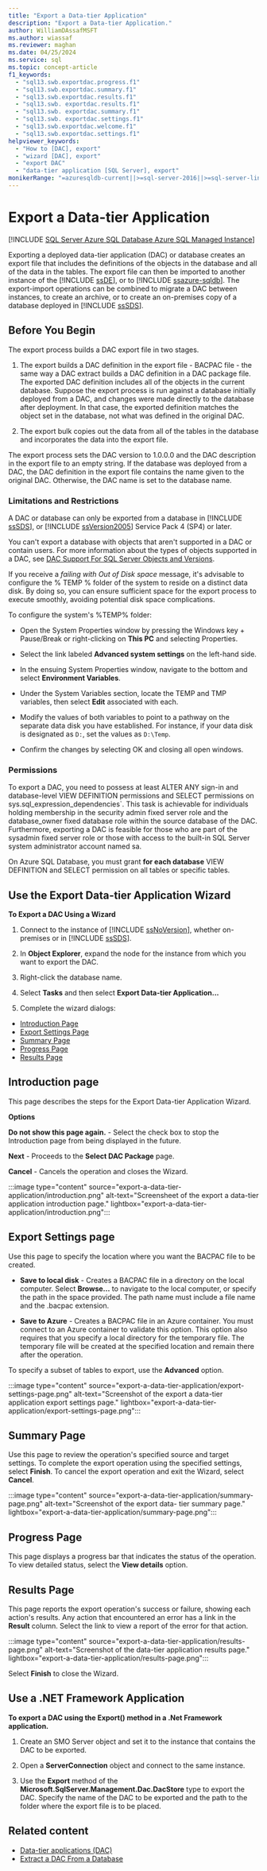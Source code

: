 ```yaml
---
title: "Export a Data-tier Application"
description: "Export a Data-tier Application."
author: WilliamDAssafMSFT
ms.author: wiassaf
ms.reviewer: maghan
ms.date: 04/25/2024
ms.service: sql
ms.topic: concept-article
f1_keywords:
  - "sql13.swb.exportdac.progress.f1"
  - "sql13.swb.exportdac.summary.f1"
  - "sql13.swb.exportdac.results.f1"
  - "sql13.swb. exportdac.results.f1"
  - "sql13.swb. exportdac.summary.f1"
  - "sql13.swb. exportdac.settings.f1"
  - "sql13.swb.exportdac.welcome.f1"
  - "sql13.swb.exportdac.settings.f1"
helpviewer_keywords:
  - "How to [DAC], export"
  - "wizard [DAC], export"
  - "export DAC"
  - "data-tier application [SQL Server], export"
monikerRange: "=azuresqldb-current||>=sql-server-2016||>=sql-server-linux-2017||=azuresqldb-mi-current"
---
```


# Export a Data-tier Application

[!INCLUDE [SQL Server Azure SQL Database Azure SQL Managed Instance](../../includes/applies-to-version/sql-asdb-asdbmi.md)]

Exporting a deployed data-tier application (DAC) or database creates an export file that includes the definitions of the objects in the database and all of the data in the tables. The export file can then be imported to another instance of the [!INCLUDE [ssDE](../../includes/ssde-md.md)], or to [!INCLUDE [ssazure-sqldb](../../includes/ssazure-sqldb.md)]. The export-import operations can be combined to migrate a DAC between instances, to create an archive, or to create an on-premises copy of a database deployed in [!INCLUDE [ssSDS](../../includes/sssds-md.md)].

## Before You Begin

The export process builds a DAC export file in two stages.

1. The export builds a DAC definition in the export file - BACPAC file - the same way a DAC extract builds a DAC definition in a DAC package file. The exported DAC definition includes all of the objects in the current database. Suppose the export process is run against a database initially deployed from a DAC, and changes were made directly to the database after deployment. In that case, the exported definition matches the object set in the database, not what was defined in the original DAC.

1. The export bulk copies out the data from all of the tables in the database and incorporates the data into the export file.

The export process sets the DAC version to 1.0.0.0 and the DAC description in the export file to an empty string. If the database was deployed from a DAC, the DAC definition in the export file contains the name given to the original DAC. Otherwise, the DAC name is set to the database name.

### <a id="LimitationsRestrictions"></a> Limitations and Restrictions

A DAC or database can only be exported from a database in [!INCLUDE [ssSDS](../../includes/sssds-md.md)], or [!INCLUDE [ssVersion2005](../../includes/ssversion2005-md.md)] Service Pack 4 (SP4) or later.

You can't export a database with objects that aren't supported in a DAC or contain users. For more information about the types of objects supported in a DAC, see [DAC Support For SQL Server Objects and Versions](/previous-versions/sql/sql-server-2012/ee210549(v=sql.110)).

If you receive a *failing with Out of Disk space* message, it's advisable to configure the % TEMP % folder of the system to reside on a distinct data disk. By doing so, you can ensure sufficient space for the export process to execute smoothly, avoiding potential disk space complications.

To configure the system's %TEMP% folder:

- Open the System Properties window by pressing the Windows key + Pause/Break or right-clicking on **This PC** and selecting Properties.

- Select the link labeled **Advanced system settings** on the left-hand side.

- In the ensuing System Properties window, navigate to the bottom and select **Environment Variables**.

- Under the System Variables section, locate the TEMP and TMP variables, then select **Edit** associated with each.

- Modify the values of both variables to point to a pathway on the separate data disk you have established. For instance, if your data disk is designated as `D:`, set the values as `D:\Temp`.

- Confirm the changes by selecting OK and closing all open windows.

### <a id="Permissions"></a> Permissions

To export a DAC, you need to possess at least ALTER ANY sign-in and database-level VIEW DEFINITION permissions and SELECT permissions on sys.sql_expression_dependencies`. This task is achievable for individuals holding membership in the security admin fixed server role and the database_owner fixed database role within the source database of the DAC. Furthermore, exporting a DAC is feasible for those who are part of the sysadmin fixed server role or those with access to the built-in SQL Server system administrator account named sa.

On Azure SQL Database, you must grant **for each database** VIEW DEFINITION and SELECT permission on all tables or specific tables.

## <a id="UsingDeployDACWizard"></a> Use the Export Data-tier Application Wizard

**To Export a DAC Using a Wizard**

1. Connect to the instance of [!INCLUDE [ssNoVersion](../../includes/ssnoversion-md.md)], whether on-premises or in [!INCLUDE [ssSDS](../../includes/sssds-md.md)].

1. In **Object Explorer**, expand the node for the instance from which you want to export the DAC.

1. Right-click the database name.

1. Select **Tasks** and then select **Export Data-tier Application...**

1. Complete the wizard dialogs:

- [Introduction Page](#Introduction)
- [Export Settings Page](#Export_settings)
- [Summary Page](#Summary)
- [Progress Page](#Progress)
- [Results Page](#Results)

## <a id="Introduction"></a> Introduction page

This page describes the steps for the Export Data-tier Application Wizard.

**Options**

**Do not show this page again.** - Select the check box to stop the Introduction page from being displayed in the future.

**Next** - Proceeds to the **Select DAC Package** page.

**Cancel** - Cancels the operation and closes the Wizard.

:::image type="content" source="export-a-data-tier-application/introduction.png" alt-text="Screensheet of the export a data-tier application introduction page." lightbox="export-a-data-tier-application/introduction.png":::

## <a id="Export_settings"></a> Export Settings page

Use this page to specify the location where you want the BACPAC file to be created.

- **Save to local disk** - Creates a BACPAC file in a directory on the local computer. Select **Browse...** to navigate to the local computer, or specify the path in the space provided. The path name must include a file name and the .bacpac extension.

- **Save to Azure** - Creates a BACPAC file in an Azure container. You must connect to an Azure container to validate this option. This option also requires that you specify a local directory for the temporary file. The temporary file will be created at the specified location and remain there after the operation.

To specify a subset of tables to export, use the **Advanced** option.

:::image type="content" source="export-a-data-tier-application/export-settings-page.png" alt-text="Screenshot of the export a data-tier application export settings page." lightbox="export-a-data-tier-application/export-settings-page.png":::

## <a id="Summary"></a> Summary Page

Use this page to review the operation's specified source and target settings. To complete the export operation using the specified settings, select **Finish**. To cancel the export operation and exit the Wizard, select **Cancel**.

:::image type="content" source="export-a-data-tier-application/summary-page.png" alt-text="Screenshot of the export data- tier summary page." lightbox="export-a-data-tier-application/summary-page.png":::

## <a id="Progress"></a> Progress Page

This page displays a progress bar that indicates the status of the operation. To view detailed status, select the **View details** option.

## <a id="Results"></a> Results Page

This page reports the export operation's success or failure, showing each action's results. Any action that encountered an error has a link in the **Result** column. Select the link to view a report of the error for that action.

:::image type="content" source="export-a-data-tier-application/results-page.png" alt-text="Screenshot of the data-tier application results page." lightbox="export-a-data-tier-application/results-page.png":::

Select **Finish** to close the Wizard.

## <a id="NetApp"></a> Use a .NET Framework Application

**To export a DAC using the Export() method in a .Net Framework application.**

1. Create an SMO Server object and set it to the instance that contains the DAC to be exported.

1. Open a **ServerConnection** object and connect to the same instance.

1. Use the **Export** method of the **Microsoft.SqlServer.Management.Dac.DacStore** type to export the DAC. Specify the name of the DAC to be exported and the path to the folder where the export file is to be placed.

## Related content

- [Data-tier applications (DAC)](data-tier-applications.md)
- [Extract a DAC From a Database](extract-a-dac-from-a-database.md)
